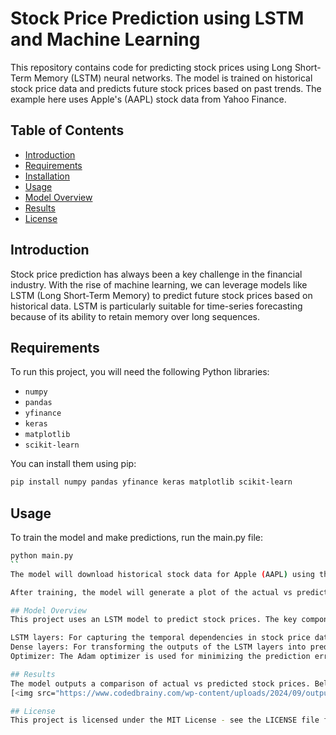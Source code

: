 # Stock Price Prediction using LSTM and Machine Learning

This repository contains code for predicting stock prices using Long Short-Term Memory (LSTM) neural networks. The model is trained on historical stock price data and predicts future stock prices based on past trends. The example here uses Apple's (AAPL) stock data from Yahoo Finance.

## Table of Contents
- [Introduction](#introduction)
- [Requirements](#requirements)
- [Installation](#installation)
- [Usage](#usage)
- [Model Overview](#model-overview)
- [Results](#results)
- [License](#license)

## Introduction
Stock price prediction has always been a key challenge in the financial industry. With the rise of machine learning, we can leverage models like LSTM (Long Short-Term Memory) to predict future stock prices based on historical data. LSTM is particularly suitable for time-series forecasting because of its ability to retain memory over long sequences.

## Requirements
To run this project, you will need the following Python libraries:
- `numpy`
- `pandas`
- `yfinance`
- `keras`
- `matplotlib`
- `scikit-learn`

You can install them using pip:
```bash
pip install numpy pandas yfinance keras matplotlib scikit-learn
```

## Usage
To train the model and make predictions, run the main.py file:

```bash
python main.py
``
The model will download historical stock data for Apple (AAPL) using the Yahoo Finance API and predict future stock prices based on past trends.

After training, the model will generate a plot of the actual vs predicted stock prices. An example output is shown below.

## Model Overview
This project uses an LSTM model to predict stock prices. The key components of the model include:

LSTM layers: For capturing the temporal dependencies in stock price data.
Dense layers: For transforming the outputs of the LSTM layers into predicted stock prices.
Optimizer: The Adam optimizer is used for minimizing the prediction error.

## Results
The model outputs a comparison of actual vs predicted stock prices. Below is an example plot generated by the model:
[<img src="https://www.codedbrainy.com/wp-content/uploads/2024/09/output-1.png">](https://www.codedbrainy.com/wp-content/uploads/2024/09/output-1.png)

## License
This project is licensed under the MIT License - see the LICENSE file for details.
